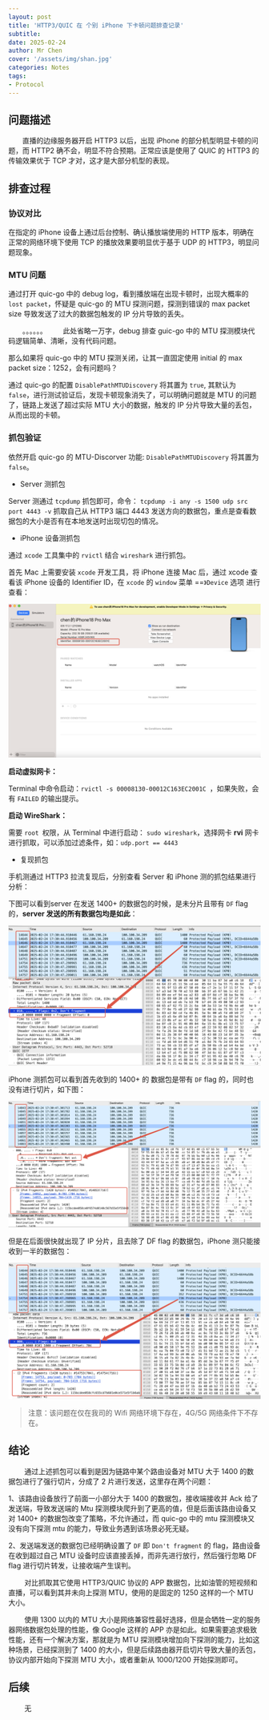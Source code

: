 ```yaml
---
layout: post
title: 'HTTP3/QUIC 在 个别 iPhone 下卡顿问题排查记录'
subtitle: 
date: 2025-02-24
author: Mr Chen
cover: '/assets/img/shan.jpg'
categories: Notes
tags: 
- Protocol
---
```



## 问题描述

&emsp;&emsp;直播的边缘服务器开启 HTTP3 以后，出现 iPhone 的部分机型明显卡顿的问题，而 HTTP2 确不会，明显不符合预期。正常应该是使用了 QUIC 的 HTTP3 的传输效果优于 TCP 才对，这才是大部分机型的表现。


## 排查过程

### 协议对比

在指定的 iPhone 设备上通过后台控制、确认播放端使用的 HTTP 版本，明确在正常的网络环境下使用 TCP 的播放效果要明显优于基于 UDP 的 HTTP3，明显问题现象。

### MTU 问题

通过打开 quic-go 中的 debug log，看到播放端在出现卡顿时，出现大概率的 `lost packet`，怀疑是 quic-go 的 MTU 探测问题，探测到错误的 max packet size 导致发送了过大的数据包触发的 IP 分片导致的丢失。

&emsp;&emsp;。。。。。。&emsp;&emsp; 此处省略一万字，debug 排查 guic-go 中的 MTU 探测模块代码逻辑简单、清晰，没有代码问题。



那么如果将 quic-go 中的 MTU 探测关闭，让其一直固定使用 initial 的 max packet size：1252，会有问题吗？

通过 quic-go 的配置 `DisablePathMTUDiscovery` 将其置为 `true`, 其默认为 `false`，进行测试验证后，发现卡顿现象消失了，可以明确问题就是 MTU 的问题了，链路上发送了超过实际 MTU 大小的数据，触发的 IP 分片导致大量的丢包，从而出现的卡顿。

### 抓包验证

依然开启 quic-go 的 MTU-Discorver 功能: `DisablePathMTUDiscovery` 将其置为 `false`。

- Server 测抓包

Server 测通过 `tcpdump` 抓包即可，命令： `tcpdump -i any -s 1500 udp src port 4443 -v` 抓取自己从 HTTP3 端口 4443 发送方向的数据包，重点是查看数据包的大小是否有在本地发送时出现切包的情况。

- iPhone 设备测抓包

通过 `xcode` 工具集中的 `rvictl` 结合 `wireshark` 进行抓包。

首先 Mac 上需要安装 `xcode` 开发工具，将 iPhone 连接 Mac 后，通过 xcode 查看该 iPhone 设备的 Identifier ID，在 `xcode` 的 `window` 菜单 ==`》Device` 选项 进行查看：

![获取 iPhone ID](/assets/img/blog/xcode-identifier.png)

**启动虚拟网卡：**

Terminal 中命令启动：`rvictl -s 00008130-00012C163EC2001C `，如果失败，会有 `FAILED` 的输出提示。

**启动 WireShark：**

需要 `root `权限，从 Terminal 中进行启动： `sudo wireshark`，选择网卡 **rvi** 网卡进行抓取，可以添加过滤条件，如：`udp.port == 4443`

- 复现抓包

手机测通过 HTTP3 拉流复现后，分别查看 Server 和 iPhone 测的抓包结果进行分析：

下图可以看到server 在发送 1400+ 的数据包的时候，是未分片且带有 `DF` flag 的，**server 发送的所有数据包均是如此**：

![Server 抓包截图（未切片）](/assets/img/blog/server-quic-capture0.png)

iPhone 测抓包可以看到首先收到的 1400+ 的 数据包是带有 `DF` flag 的，同时也没有进行切片，如下图：

![iPhone 抓包1（首先无分片）](/assets/img/blog/client-quic-capture.png)

但是在后面很快就出现了 IP 分片，且去除了 DF flag 的数据包，iPhone 测只能接收到一半的数据包：

![iPhone 抓包2（被分片）](/assets/img/blog/client-quic-capture2.png)

> 注意：该问题在仅在我司的 Wifi 网络环境下存在，4G/5G 网络条件下不存在。

## 结论

&emsp;&emsp; 通过上述抓包可以看到是因为链路中某个路由设备对 MTU 大于 1400 的数据包进行了强行切片，分成了 2 片进行发送，这里存在两个问题：

1、该路由设备放行了前面一小部分大于 1400 的数据包，接收端接收并 Ack 给了发送端，导致发送端的 Mtu 探测模块爬升到了更高的值，但是后面该路由设备又对 1400+ 的数据包改变了策略，不允许通过，而 quic-go 中的 mtu 探测模块又没有向下探测 mtu 的能力，导致业务遇到该场景必死无疑。

2、发送端发送的数据包已经明确设置了 `DF` 即 `Don't fragment` 的 flag，路由设备在收到超过自己 MTU 设备时应该直接丢掉，而非先进行放行，然后强行忽略 DF flag 进行切片转发，让接收端产生误判。

&emsp;&emsp; 对比抓取其它使用 HTTP3/QUIC 协议的 APP 数据包，比如油管的短视频和直播，可以看到其并未向上探测 MTU，使用的是固定的 1250 这样的一个 MTU 大小。

&emsp;&emsp; 使用 1300 以内的 MTU 大小是网络兼容性最好选择，但是会牺牲一定的服务器网络数据包处理的性能，像 Google 这样的 APP 亦是如此。如果需要追求极致性能，还有一个解决方案，那就是为 MTU 探测模块增加向下探测的能力，比如这种场景，已经探测到了 1400 的大小，但是后续路由器开启切片导致大量的丢包，协议内部开始向下探测 MTU 大小，或者重新从 1000/1200 开始探测即可。

## 后续

&emsp;&emsp; 无







